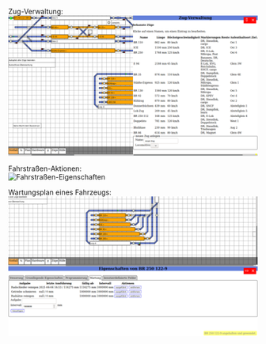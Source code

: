 Zug-Verwaltung:  
![Zug-Verwaltung](images/Web4Rail-Zug-Verwaltung.png)


Fahrstraßen-Aktionen:  
![Fahrstraßen-Eigenschaften](images/Web4Rail-Fahrstraße.png)

Wartungsplan eines Fahrzeugs:  
![Wartungsplan](images/Web4Rail-Fahzeug-Wartung.png)